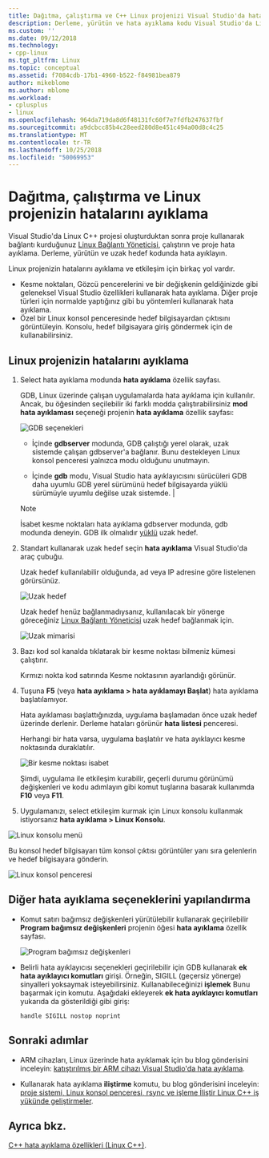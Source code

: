 ```yaml
---
title: Dağıtma, çalıştırma ve C++ Linux projenizi Visual Studio'da hata ayıklama | Microsoft Docs
description: Derleme, yürütün ve hata ayıklama kodu Visual Studio'da Linux C++ projesi içinde uzak hedefte açıklar.
ms.custom: ''
ms.date: 09/12/2018
ms.technology:
- cpp-linux
ms.tgt_pltfrm: Linux
ms.topic: conceptual
ms.assetid: f7084cdb-17b1-4960-b522-f84981bea879
author: mikeblome
ms.author: mblome
ms.workload:
- cplusplus
- linux
ms.openlocfilehash: 964da719da8d6f48131fc60f7e7fdfb247637fbf
ms.sourcegitcommit: a9dcbcc85b4c28eed280d8e451c494a00d8c4c25
ms.translationtype: MT
ms.contentlocale: tr-TR
ms.lasthandoff: 10/25/2018
ms.locfileid: "50069953"
---
```

# <a name="deploy-run-and-debug-your-linux-project"></a>Dağıtma, çalıştırma ve Linux projenizin hatalarını ayıklama

Visual Studio'da Linux C++ projesi oluşturduktan sonra proje kullanarak bağlantı kurduğunuz [Linux Bağlantı Yöneticisi](../linux/connect-to-your-remote-linux-computer.md), çalıştırın ve proje hata ayıklama. Derleme, yürütün ve uzak hedef kodunda hata ayıklayın.

Linux projenizin hatalarını ayıklama ve etkileşim için birkaç yol vardır.

* Kesme noktaları, Gözcü pencerelerini ve bir değişkenin geldiğinizde gibi geleneksel Visual Studio özellikleri kullanarak hata ayıklama. Diğer proje türleri için normalde yaptığınız gibi bu yöntemleri kullanarak hata ayıklama.
* Özel bir Linux konsol penceresinde hedef bilgisayardan çıktısını görüntüleyin. Konsolu, hedef bilgisayara giriş göndermek için de kullanabilirsiniz.

## <a name="debug-your-linux-project"></a>Linux projenizin hatalarını ayıklama

1. Select hata ayıklama modunda **hata ayıklama** özellik sayfası.

    GDB, Linux üzerinde çalışan uygulamalarda hata ayıklama için kullanılır.  Ancak, bu öğesinden seçilebilir iki farklı modda çalıştırabilirsiniz **mod hata ayıklaması** seçeneği projenin **hata ayıklama** özellik sayfası:

    ![GDB seçenekleri](media/settings_debugger.png)

    - İçinde **gdbserver** modunda, GDB çalıştığı yerel olarak, uzak sistemde çalışan gdbserver'a bağlanır.  Bunu destekleyen Linux konsol penceresi yalnızca modu olduğunu unutmayın.

    - İçinde **gdb** modu, Visual Studio hata ayıklayıcısını sürücüleri GDB daha uyumlu GDB yerel sürümünü hedef bilgisayarda yüklü sürümüyle uyumlu değilse uzak sistemde. |

    > [!NOTE]
    > İsabet kesme noktaları hata ayıklama gdbserver modunda, gdb modunda deneyin. GDB ilk olmalıdır [yüklü](../linux/download-install-and-setup-the-linux-development-workload.md) uzak hedef.

2. Standart kullanarak uzak hedef seçin **hata ayıklama** Visual Studio'da araç çubuğu.

    Uzak hedef kullanılabilir olduğunda, ad veya IP adresine göre listelenen görürsünüz.

    ![Uzak hedef](media/remote_target.png)

    Uzak hedef henüz bağlanmadıysanız, kullanılacak bir yönerge göreceğiniz [Linux Bağlantı Yöneticisi](../linux/connect-to-your-remote-linux-computer.md) uzak hedef bağlanmak için.

    ![Uzak mimarisi](media/architecture.png)

3. Bazı kod sol kanalda tıklatarak bir kesme noktası bilmeniz kümesi çalıştırır.

    Kırmızı nokta kod satırında Kesme noktasının ayarlandığı görünür.

4. Tuşuna **F5** (veya **hata ayıklama > hata ayıklamayı Başlat**) hata ayıklama başlatılamıyor.

    Hata ayıklaması başlattığınızda, uygulama başlamadan önce uzak hedef üzerinde derlenir. Derleme hataları görünür **hata listesi** penceresi.

    Herhangi bir hata varsa, uygulama başlatılır ve hata ayıklayıcı kesme noktasında duraklatılır.

    ![Bir kesme noktası isabet](media/hit_breakpoint.png)

    Şimdi, uygulama ile etkileşim kurabilir, geçerli durumu görünümü değişkenleri ve kodu adımlayın gibi komut tuşlarına basarak kullanımda **F10** veya **F11**.

4. Uygulamanızı, select etkileşim kurmak için Linux konsolu kullanmak istiyorsanız **hata ayıklama > Linux Konsolu**.

  ![Linux konsolu menü](media/consolemenu.png)

  Bu konsol hedef bilgisayarı tüm konsol çıktısı görüntüler yanı sıra gelenlerin ve hedef bilgisayara gönderin.

  ![Linux konsol penceresi](media/consolewindow.png)

## <a name="configure-other-debugging-options"></a>Diğer hata ayıklama seçeneklerini yapılandırma

* Komut satırı bağımsız değişkenleri yürütülebilir kullanarak geçirilebilir **Program bağımsız değişkenleri** projenin öğesi **hata ayıklama** özellik sayfası.

  ![Program bağımsız değişkenleri](media/settings_programarguments.png)

* Belirli hata ayıklayıcısı seçenekleri geçirilebilir için GDB kullanarak **ek hata ayıklayıcı komutları** girişi.  Örneğin, SIGILL (geçersiz yönerge) sinyalleri yoksaymak isteyebilirsiniz.  Kullanabileceğinizi **işlemek** Bunu başarmak için komutu.  Aşağıdaki ekleyerek **ek hata ayıklayıcı komutları** yukarıda da gösterildiği gibi giriş:

  ```handle SIGILL nostop noprint```

## <a name="next-steps"></a>Sonraki adımlar

* ARM cihazları, Linux üzerinde hata ayıklamak için bu blog gönderisini inceleyin: [katıştırılmış bir ARM cihazı Visual Studio'da hata ayıklama](https://blogs.msdn.microsoft.com/vcblog/2018/01/10/debugging-an-embedded-arm-device-in-visual-studio/).

* Kullanarak hata ayıklama **iliştirme** komutu, bu blog gönderisini inceleyin: [proje sistemi, Linux konsol penceresi, rsync ve işleme İliştir Linux C++ iş yükünde geliştirmeler](https://blogs.msdn.microsoft.com/vcblog/2018/03/13/linux-c-workload-improvements-to-the-project-system-linux-console-window-rsync-and-attach-to-process/).

## <a name="see-also"></a>Ayrıca bkz.
[C++ hata ayıklama özellikleri (Linux C++)](../linux/prop-pages/debugging-linux.md).
